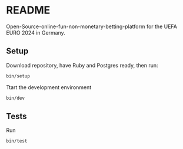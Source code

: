 # README

Open-Source-online-fun-non-monetary-betting-platform for the UEFA EURO 2024 in Germany.

## Setup

Download repository, have Ruby and Postgres ready, then run:

```sh
bin/setup
```

Ttart the development environment

```sh
bin/dev
```

## Tests

Run

```sh
bin/test
```
